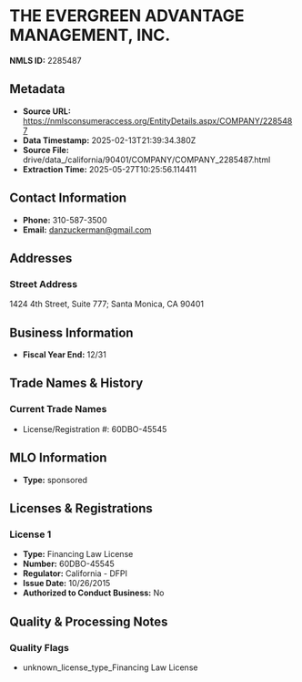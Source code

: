 # THE EVERGREEN ADVANTAGE MANAGEMENT, INC.

**NMLS ID:** 2285487

## Metadata
- **Source URL:** https://nmlsconsumeraccess.org/EntityDetails.aspx/COMPANY/2285487
- **Data Timestamp:** 2025-02-13T21:39:34.380Z
- **Source File:** drive/data_/california/90401/COMPANY/COMPANY_2285487.html
- **Extraction Time:** 2025-05-27T10:25:56.114411

## Contact Information
- **Phone:** 310-587-3500
- **Email:** danzuckerman@gmail.com

## Addresses
### Street Address
1424 4th Street, Suite 777; Santa Monica, CA 90401

## Business Information
- **Fiscal Year End:** 12/31

## Trade Names & History
### Current Trade Names
- License/Registration #: 60DBO-45545

## MLO Information
- **Type:** sponsored

## Licenses & Registrations

### License 1
- **Type:** Financing Law License
- **Number:** 60DBO-45545
- **Regulator:** California - DFPI
- **Issue Date:** 10/26/2015
- **Authorized to Conduct Business:** No

## Quality & Processing Notes
### Quality Flags
- unknown_license_type_Financing Law License
